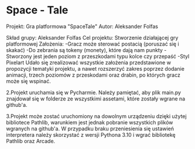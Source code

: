 # Space - Tale
Projekt: Gra platformowa "SpaceTale" Autor: Aleksander Folfas

Skład grupy: Aleksander Folfas Cel projektu: Stworzenie działającej gry platformowej Założenia: -Gracz może sterować postacią (poruszać się i skakać) -Do zebrania są tokeny (monety), które dają nam punkty -Stworzony jest jeden poziom z przeszkodami typu kolce czy przepaść -Styl Pixelart
Udało się zrealizować wszystkie założenia przedstawione w propozycji tematyki projektu, a nawet rozszerzyć zakres poprzez dodanie animacji, trzech poziomów z przeskodami oraz drabin, po których gracz może się wspinać.

2.Projekt uruchamia się w Pycharmie. Należy pamiętać, aby plik main.py znajdował się w folderze ze wszystkimi assetami, które zostały wgrane na github'a.

3.Projekt może zostać uruchomiony na dowolnym urządzeniu dzięki użytej bibliotece Pathlib, warunkiem jest jednak pobranie wszystkich plików wgranych na github'a. W przypadku braku przeniesienia się ustawień interpretera należy skorzystać z wersji Pythona 3.10 i wgrać bibliotekę Pathlib oraz Arcade.
